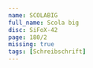 ```yaml
---
name: SCOLABIG
full_name: Scola big
disc: SiFoX-42
page: 180/2
missing: true
tags: [Schreibschrift]
---
```

